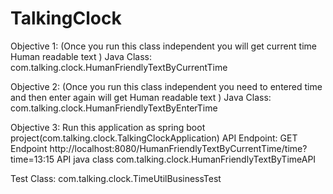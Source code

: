 # TalkingClock

Objective 1: (Once you run this class independent you will get current time Human readable text  )
  Java Class:  com.talking.clock.HumanFriendlyTextByCurrentTime

Objective 2: (Once you run this class independent you need to entered time and then enter again will get Human readable text  )
Java Class:  com.talking.clock.HumanFriendlyTextByEnterTime

Objective 3: Run this application as spring boot project(com.talking.clock.TalkingClockApplication)
API Endpoint:
GET Endpoint http://localhost:8080/HumanFriendlyTextByCurrentTime/time?time=13:15
API java class com.talking.clock.HumanFriendlyTextByTimeAPI

Test Class:
com.talking.clock.TimeUtilBusinessTest